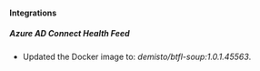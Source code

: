 #### Integrations
##### Azure AD Connect Health Feed
- Updated the Docker image to: *demisto/btfl-soup:1.0.1.45563*.
